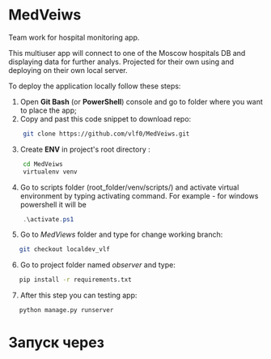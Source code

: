 # MedVeiws
Team work for hospital monitoring app.

This multiuser app will connect to one of the Moscow hospitals DB and displaying data for further analys. 
Projected for their own using and deploying on their own local server.

To deploy the application locally follow these steps:


1. Open **Git Bash** (or **PowerShell**) console and 
go to folder where you want to place the app;
2. Copy and past this code snippet to download repo:
```bash
    git clone https://github.com/vlf0/MedVeiws.git
```
3. Create **ENV** in project's root directory :
```bash
    cd MedVeiws
    virtualenv venv
```
4. Go to scripts folder (root_folder/venv/scripts/) and activate virtual environment by
typing activating command. For example - for windows powershell it will be 
```powershell
    .\activate.ps1
```
5. Go to _MedViews_ folder and type for change working branch:
```bash
   git checkout localdev_vlf
```
6. Go to project folder named _observer_ and type:
```bash
   pip install -r requirements.txt
```
7. After this step you can testing app:
```bash
   python manage.py runserver
```


# Запуск через 